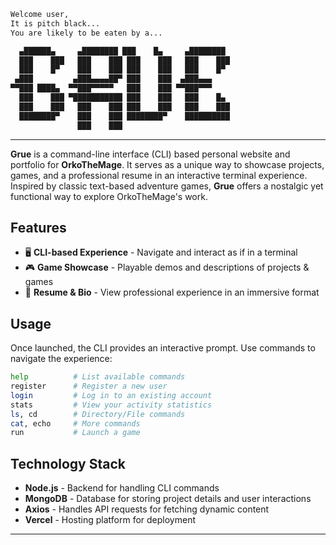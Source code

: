 ```sh
Welcome user,
It is pitch black...
You are likely to be eaten by a...

  ▄██████▄     ▄████████ ███    █▄     ▄████████ 
  ███    ███   ███    ███ ███    ███   ███    ███ 
  ███    █▀    ███    ███ ███    ███   ███    █▀  
 ▄███         ▄███▄▄▄▄██▀ ███    ███  ▄███▄▄▄     
▀▀███ ████▄  ▀▀███▀▀▀▀▀   ███    ███ ▀▀███▀▀▀     
  ███    ███ ▀███████████ ███    ███   ███    █▄  
  ███    ███   ███    ███ ███    ███   ███    ███ 
  ████████▀    ███    ███ ████████▀    ██████████ 
               ███    ███                 
```                       
---
**Grue** is a command-line interface (CLI) based personal website and portfolio for **OrkoTheMage**. It serves as a unique way to showcase projects, games, and a professional resume in an interactive terminal experience. Inspired by classic text-based adventure games, **Grue** offers a nostalgic yet functional way to explore OrkoTheMage's work.

## Features

- 🖥️ **CLI-based Experience** - Navigate and interact as if in a terminal
- 🎮 **Game Showcase** - Playable demos and descriptions of projects & games
- 📜 **Resume & Bio** - View professional experience in an immersive format

## Usage

Once launched, the CLI provides an interactive prompt. Use commands to navigate the experience:

```sh
help          # List available commands
register      # Register a new user
login         # Log in to an existing account
stats         # View your activity statistics
ls, cd        # Directory/File commands
cat, echo     # More commands
run           # Launch a game
```

## Technology Stack

- **Node.js** - Backend for handling CLI commands
- **MongoDB** - Database for storing project details and user interactions
- **Axios** - Handles API requests for fetching dynamic content
- **Vercel** - Hosting platform for deployment

---
